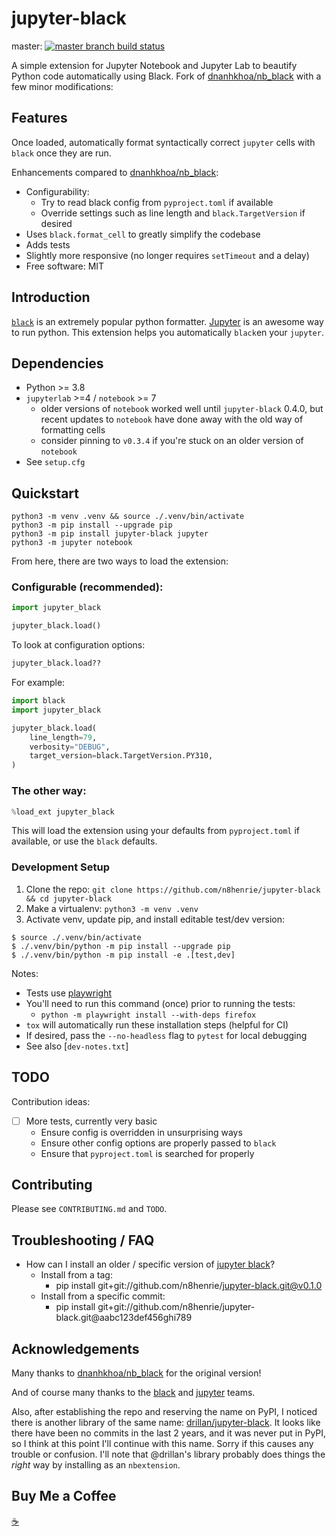 # jupyter-black

master: [![master branch build status](https://github.com/n8henrie/jupyter-black/actions/workflows/python-package.yml/badge.svg?branch=master)](https://github.com/n8henrie/jupyter-black/actions/workflows/python-package.yml)

A simple extension for Jupyter Notebook and Jupyter Lab to beautify Python code automatically using Black.
Fork of [dnanhkhoa/nb_black](https://github.com/dnanhkhoa/nb_black) with a few minor modifications:

## Features

Once loaded, automatically format syntactically correct `jupyter` cells with `black` once they are run.

Enhancements compared to [dnanhkhoa/nb_black](https://github.com/dnanhkhoa/nb_black):

- Configurability:
    - Try to read black config from `pyproject.toml` if available
    - Override settings such as line length and `black.TargetVersion` if desired
- Uses `black.format_cell` to greatly simplify the codebase
- Adds tests
- Slightly more responsive (no longer requires `setTimeout` and a delay)
- Free software: MIT

## Introduction

[`black`][black] is an extremely popular python formatter. [Jupyter][jupyter] is an awesome way to run python.
This extension helps you automatically `black`en your `jupyter`.

## Dependencies

- Python >= 3.8
- `jupyterlab` >=4 / `notebook` >= 7
    - older versions of `notebook` worked well until `jupyter-black` 0.4.0, but recent updates to `notebook` have done away with the old way of formatting cells
    - consider pinning to `v0.3.4` if you're stuck on an older version of `notebook`
- See `setup.cfg`

## Quickstart

```
python3 -m venv .venv && source ./.venv/bin/activate
python3 -m pip install --upgrade pip
python3 -m pip install jupyter-black jupyter
python3 -m jupyter notebook
```

From here, there are two ways to load the extension:

### Configurable (recommended):

```python
import jupyter_black

jupyter_black.load()
```

To look at configuration options:

```python
jupyter_black.load??
```

For example:

```python
import black
import jupyter_black

jupyter_black.load(
    line_length=79,
    verbosity="DEBUG",
    target_version=black.TargetVersion.PY310,
)
```

### The other way:

```python
%load_ext jupyter_black
```

This will load the extension using your defaults from `pyproject.toml` if available, or use the `black` defaults.

### Development Setup

1. Clone the repo: `git clone https://github.com/n8henrie/jupyter-black && cd jupyter-black`
2. Make a virtualenv: `python3 -m venv .venv`
3. Activate venv, update pip, and install editable test/dev version:

```console
$ source ./.venv/bin/activate
$ ./.venv/bin/python -m pip install --upgrade pip
$ ./.venv/bin/python -m pip install -e .[test,dev]
```

Notes:

- Tests use [playwright][playwright]
- You'll need to run this command (once) prior to running the tests:
    - `python -m playwright install --with-deps firefox`
- `tox` will automatically run these installation steps (helpful for CI)
- If desired, pass the `--no-headless` flag to `pytest` for local debugging
- See also [`dev-notes.txt`]

## TODO

Contribution ideas:

- [ ] More tests, currently very basic
    - Ensure config is overridden in unsurprising ways
    - Ensure other config options are properly passed to `black`
    - Ensure that `pyproject.toml` is searched for properly

## Contributing

Please see `CONTRIBUTING.md` and `TODO`.

## Troubleshooting / FAQ

- How can I install an older / specific version of [jupyter black](jupyter-black)?
    - Install from a tag:
        - pip install git+git://github.com/n8henrie/jupyter-black.git@v0.1.0
    - Install from a specific commit:
        - pip install git+git://github.com/n8henrie/jupyter-black.git@aabc123def456ghi789


[black]: https://github.com/psf/black
[jupyter]: https://jupyter.org/
[playwright]: https://playwright.dev/python/

## Acknowledgements

Many thanks to [dnanhkhoa/nb_black](https://github.com/dnanhkhoa/nb_black) for the original version!

And of course many thanks to the [black][black] and [jupyter][jupyter] teams.

Also, after establishing the repo and reserving the name on PyPI, I noticed there is another library of the same name: [drillan/jupyter-black](https://github.com/drillan/jupyter-black).
It looks like there have been no commits in the last 2 years, and it was never put in PyPI, so I think at this point I'll continue with this name.
Sorry if this causes any trouble or confusion.
I'll note that @drillan's library probably does things the *right* way by installing as an `nbextension`.

## Buy Me a Coffee

[☕️](https://n8henrie.com/donate)
